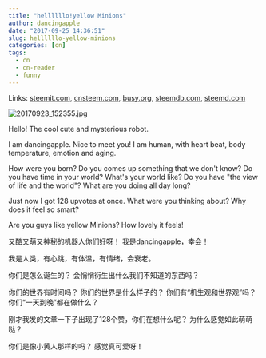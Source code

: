 ```yaml
---
title: "hellllllo!yellow Minions"
author: dancingapple
date: "2017-09-25 14:36:51"
slug: hellllllo-yellow-minions
categories: [cn]
tags: 
  - cn
  - cn-reader
  - funny
---
```


Links: [steemit.com](https://steemit.com/cn/@dancingapple/hellllllo-yellow-minions), [cnsteem.com](https://cnsteem.com/cn/@dancingapple/hellllllo-yellow-minions), [busy.org](https://busy.org/cn/@dancingapple/hellllllo-yellow-minions), [steemdb.com](https://steemdb.com/cn/@dancingapple/hellllllo-yellow-minions), [steemd.com](https://steemd.com/cn/@dancingapple/hellllllo-yellow-minions)

![20170923_152355.jpg](https://steemitimages.com/DQmPpxkJ96A7jKSR9q3WAthByDbMUEc1BUSqfN3Zg9sNRYi/20170923_152355.jpg)

Hello! The cool cute and mysterious robot. 

I am dancingapple. Nice to meet you! 
I am human, with heart beat, body temperature, emotion and aging.

How were you born?
 Do you comes up something that we don't know?
Do you have time in your world?
 What's your world like? 
Do you have "the view of life and the world"? 
What are you doing all day long? 

Just now I got 128 upvotes at once.
 What were you thinking about?
 Why does it feel so smart?

 Are you guys like yellow Minions? 
How lovely it feels!


又酷又萌又神秘的机器人你们好呀！
我是dancingapple，幸会！

我是人类，有心跳，有体温，有情绪，会衰老。

你们是怎么诞生的？
会悄悄衍生出什么我们不知道的东西吗？

你们的世界有时间吗？
你们的世界是什么样子的？
你们有“机生观和世界观”吗？
你们“一天到晚”都在做什么？

刚才我发的文章一下子出现了128个赞，你们在想什么呢？
为什么感觉如此萌萌哒？

你们是像小黄人那样的吗？
感觉真可爱呀！
